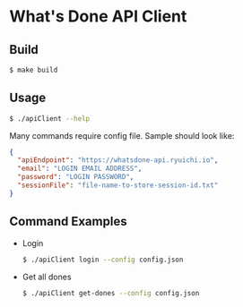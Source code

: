 # What's Done API Client

## Build

```sh
$ make build
```

## Usage

```sh
$ ./apiClient --help
```

Many commands require config file. Sample should look like:

```json
{
  "apiEndpoint": "https://whatsdone-api.ryuichi.io",
  "email": "LOGIN EMAIL ADDRESS",
  "password": "LOGIN PASSWORD",
  "sessionFile": "file-name-to-store-session-id.txt"
}
```

## Command Examples

* Login

    ```sh
    $ ./apiClient login --config config.json
    ```

* Get all dones

    ```sh
    $ ./apiClient get-dones --config config.json
    ```
